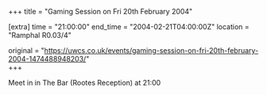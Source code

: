 +++
title = "Gaming Session on Fri 20th February 2004"

[extra]
time = "21:00:00"
end_time = "2004-02-21T04:00:00Z"
location = "Ramphal R0.03/4"

original = "https://uwcs.co.uk/events/gaming-session-on-fri-20th-february-2004-1474488948203/"    
+++

Meet in in The Bar (Rootes Reception) at 21:00

